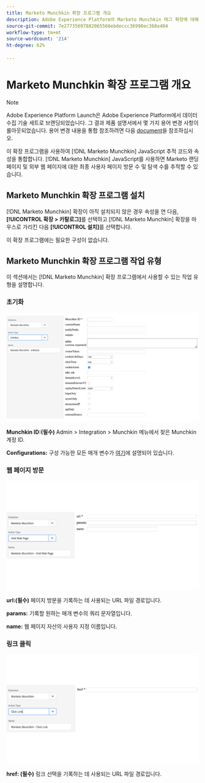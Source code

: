 ```yaml
---
title: Marketo Munchkin 확장 프로그램 개요
description: Adobe Experience Platform의 Marketo Munchkin 태그 확장에 대해 알아봅니다.
source-git-commit: 7e27735697882065566ebdeccc36998ec368e404
workflow-type: tm+mt
source-wordcount: '214'
ht-degree: 62%

---
```


# Marketo Munchkin 확장 프로그램 개요

>[!NOTE]
>
>Adobe Experience Platform Launch은 Adobe Experience Platform에서 데이터 수집 기술 세트로 브랜딩되었습니다. 그 결과 제품 설명서에서 몇 가지 용어 변경 사항이 롤아웃되었습니다. 용어 변경 내용을 통합 참조하려면 다음 [document](../../../term-updates.md)을 참조하십시오.

이 확장 프로그램을 사용하여 [!DNL Marketo Munchkin] JavaScript 추적 코드와 속성을 통합합니다. [!DNL Marketo Munchkin] JavaScript를 사용하면 Marketo 랜딩 페이지 및 외부 웹 페이지에 대한 최종 사용자 페이지 방문 수 및 탐색 수를 추적할 수 있습니다.

## Marketo Munchkin 확장 프로그램 설치

[!DNL Marketo Munchkin] 확장이 아직 설치되지 않은 경우 속성을 연 다음, **[!UICONTROL 확장 > 카탈로그]**&#x200B;를 선택하고 [!DNL Marketo Munchkin] 확장을 마우스로 가리킨 다음 **[!UICONTROL 설치]**&#x200B;를 선택합니다.

이 확장 프로그램에는 필요한 구성이 없습니다.

## Marketo Munchkin 확장 프로그램 작업 유형

이 섹션에서는 [!DNL Marketo Munchkin] 확장 프로그램에서 사용할 수 있는 작업 유형을 설명합니다.

### 초기화

![](../../../images/munchkin-Init.png)

**Munchkin ID:(필수)** Admin > Integration > Munchkin 메뉴에서 찾은 Munchkin 계정 ID.

**Configurations:** 구성 가능한 모든 매개 변수가 [여기](https://developers.marketo.com/javascript-api/lead-tracking/configuration/)에 설명되어 있습니다.

### 웹 페이지 방문

![](../../../images/munchkin-visit-page.png)

**url:(필수)** 페이지 방문을 기록하는 데 사용되는 URL 파일 경로입니다.

**params:** 기록할 원하는 매개 변수의 쿼리 문자열입니다.

**name:** 웹 페이지 자산의 사용자 지정 이름입니다.

### 링크 클릭

![](../../../images/munchkin-click-link.png)

**href: (필수)** 링크 선택을 기록하는 데 사용되는 URL 파일 경로입니다.

